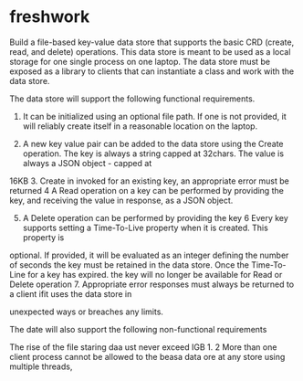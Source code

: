 # freshwork
Build a file-based key-value data store that supports the basic CRD (create, read, and delete) operations. This data store is meant to be used as a local storage for one single process on one laptop. The data store must be exposed as a library to clients that can instantiate a class and work with the data store.

The data store will support the following functional requirements.

1. It can be initialized using an optional file path. If one is not provided, it will reliably create itself in a reasonable location on the laptop.

2. A new key value pair can be added to the data store using the Create operation. The key is always a string capped at 32chars. The value is always a JSON object - capped at

16KB
3. Create in invoked for an existing key, an appropriate error must be returned
4 A Read operation on a key can be performed by providing the key, and receiving the value in response, as a JSON object.

5. A Delete operation can be performed by providing the key 6 Every key supports setting a Time-To-Live property when it is created. This property is

optional. If provided, it will be evaluated as an integer defining the number of seconds the key must be retained in the data store. Once the Time-To-Line for a key has expired. the key will no longer be available for Read or Delete operation 7. Appropriate error responses must always be returned to a client ifit uses the data store in

unexpected ways or breaches any limits.

The date will also support the following non-functional requirements

The rise of the file staring daa ust never exceed IGB 1. 2 More than one client process cannot be allowed to the beasa data ore at any store using multiple threads,
